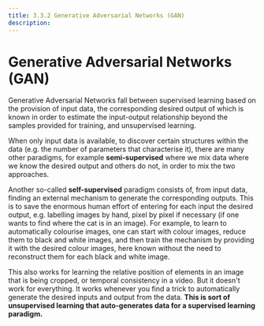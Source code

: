 ```yaml
---
title: 3.3.2 Generative Adversarial Networks (GAN)
description:
---
```

# Generative Adversarial Networks (GAN)
Generative Adversarial Networks fall between supervised learning based on the provision of input data, the corresponding desired output of which is known in order to estimate the input-output relationship beyond the samples provided for training, and unsupervised learning.

When only input data is available, to discover certain structures within the data (e.g. the number of parameters that characterise it), there are many other paradigms, for example **semi-supervised** where we mix data where we know the desired output and others do not, in order to mix the two approaches.

Another so-called **self-supervised** paradigm consists of, from input data, finding an external mechanism to generate the corresponding outputs. This is to save the enormous human effort of entering for each input the desired output, e.g. labelling images by hand, pixel by pixel if necessary (if one wants to find where the cat is in an image). For example, to learn to automatically colourise images, one can start with colour images, reduce them to black and white images, and then train the mechanism by providing it with the desired colour images, here known without the need to reconstruct them for each black and white image.

This also works for learning the relative position of elements in an image that is being cropped, or temporal consistency in a video. But it doesn't work for everything. It works whenever you find a trick to automatically generate the desired inputs and output from the data. **This is sort of unsupervised learning that auto-generates data for a supervised learning paradigm.**
